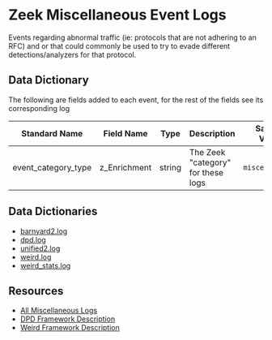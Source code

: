 # Zeek Miscellaneous Event Logs

Events regarding abnormal traffic (ie: protocols that are not adhering to an RFC) and or that could commonly be used to try to evade different detections/analyzers for that protocol.

## Data Dictionary
The following are fields added to each event, for the rest of the fields see its corresponding log 

| Standard Name                   | Field Name                      | Type                            | Description                        | Sample Value                    |
| ------------------------------- | ------------------------------- | ------------------------------- | -------------------------------    | ------------------------------- |
| event_category_type         | z_Enrichment                    | string                          | The Zeek "category" for these logs | `miscellaneous`             |

## Data Dictionaries

- [barnyard2.log](./barnyard2.md)
- [dpd.log](./dpd.md)
- [unified2.log](./unified2.md)
- [weird.log](./weird.md)
- [weird_stats.log](./weird_stats.md)

## Resources

* [All Miscellaneous Logs](https://docs.zeek.org/en/stable/script-reference/log-files.html#miscellaneous)
* [DPD Framework Description](https://docs.zeek.org/en/stable/scripts/base/frameworks/dpd/main.zeek.html#base-frameworks-dpd-main-zeek)
* [Weird Framework Description](https://docs.zeek.org/en/stable/scripts/base/frameworks/notice/weird.zeek.html#base-frameworks-notice-weird-zeek)